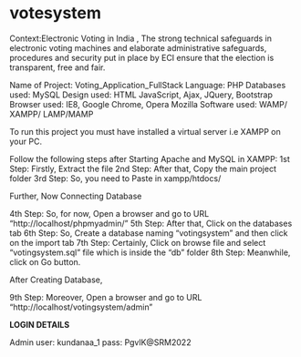# votesystem
 Context:Electronic Voting in India , The strong technical safeguards in electronic voting machines and elaborate administrative safeguards, procedures and security put in place by ECI ensure that the election is transparent, free and fair.

 Name of Project:   Voting_Application_FullStack 
Language:                 PHP
Databases used:     MySQL
Design used:            HTML JavaScript, Ajax, JQuery, Bootstrap
Browser used:          IE8, Google Chrome, Opera Mozilla
Software used:         WAMP/ XAMPP/ LAMP/MAMP

To run this project you must have installed a virtual server i.e XAMPP on your PC.

Follow the following steps after Starting Apache and MySQL in XAMPP:
1st Step: Firstly, Extract the file
2nd Step: After that, Copy the main project folder
3rd Step: So, you need to Paste in xampp/htdocs/

Further, Now Connecting Database

4th Step: So, for now, Open a browser and go to URL “http://localhost/phpmyadmin/”
5th Step: After that, Click on the databases tab
6th Step: So, Create a database naming “votingsystem” and then click on the import tab
7th Step: Certainly, Click on browse file and select “votingsystem.sql” file which is inside the “db” folder
8th Step: Meanwhile, click on Go button.

After Creating Database,

9th Step: Moreover, Open a browser and go to URL “http://localhost/votingsystem/admin”

**LOGIN DETAILS**


Admin
user: kundanaa_1
pass: PgvlK@SRM2022
